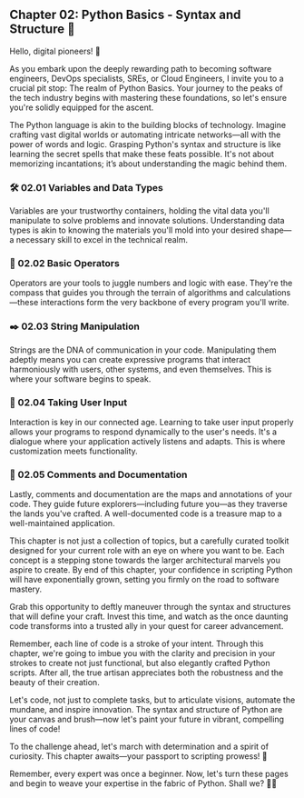 ## Chapter 02: Python Basics - Syntax and Structure 🌟

Hello, digital pioneers! 🌠

As you embark upon the deeply rewarding path to becoming software engineers, DevOps specialists, SREs, or Cloud Engineers, I invite you to a crucial pit stop: The realm of Python Basics. Your journey to the peaks of the tech industry begins with mastering these foundations, so let's ensure you're solidly equipped for the ascent.

The Python language is akin to the building blocks of technology. Imagine crafting vast digital worlds or automating intricate networks—all with the power of words and logic. Grasping Python's syntax and structure is like learning the secret spells that make these feats possible. It's not about memorizing incantations; it’s about understanding the magic behind them.

### 🛠️ 02.01 Variables and Data Types
Variables are your trustworthy containers, holding the vital data you'll manipulate to solve problems and innovate solutions. Understanding data types is akin to knowing the materials you'll mold into your desired shape—a necessary skill to excel in the technical realm.

### 🧮 02.02 Basic Operators 
Operators are your tools to juggle numbers and logic with ease. They're the compass that guides you through the terrain of algorithms and calculations—these interactions form the very backbone of every program you'll write.

### ✒️ 02.03 String Manipulation 
Strings are the DNA of communication in your code. Manipulating them adeptly means you can create expressive programs that interact harmoniously with users, other systems, and even themselves. This is where your software begins to speak.

### 🎤 02.04 Taking User Input 
Interaction is key in our connected age. Learning to take user input properly allows your programs to respond dynamically to the user's needs. It's a dialogue where your application actively listens and adapts. This is where customization meets functionality.

### 📝 02.05 Comments and Documentation 
Lastly, comments and documentation are the maps and annotations of your code. They guide future explorers—including future you—as they traverse the lands you've crafted. A well-documented code is a treasure map to a well-maintained application.

This chapter is not just a collection of topics, but a carefully curated toolkit designed for your current role with an eye on where you want to be. Each concept is a stepping stone towards the larger architectural marvels you aspire to create. By end of this chapter, your confidence in scripting Python will have exponentially grown, setting you firmly on the road to software mastery.

Grab this opportunity to deftly maneuver through the syntax and structures that will define your craft. Invest this time, and watch as the once daunting code transforms into a trusted ally in your quest for career advancement.

Remember, each line of code is a stroke of your intent. Through this chapter, we're going to imbue you with the clarity and precision in your strokes to create not just functional, but also elegantly crafted Python scripts. After all, the true artisan appreciates both the robustness and the beauty of their creation. 

Let's code, not just to complete tasks, but to articulate visions, automate the mundane, and inspire innovation. The syntax and structure of Python are your canvas and brush—now let's paint your future in vibrant, compelling lines of code!

To the challenge ahead, let's march with determination and a spirit of curiosity. This chapter awaits—your passport to scripting prowess! 🚀

Remember, every expert was once a beginner. Now, let's turn these pages and begin to weave your expertise in the fabric of Python. Shall we? 📖✨